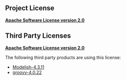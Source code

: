 ## Project License

__[Apache Software License version 2.0](http://www.apache.org/licenses/LICENSE-2.0.html)__

## Third Party Licenses

__[Apache Software License version 2.0](http://www.apache.org/licenses/LICENSE-2.0)__

The following third party products are using this license:

* [Modelish-4.3.11](https://github.com/tombensve/)
* [groovy-4.0.22](https://groovy-lang.org)
